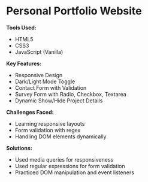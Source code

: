 # Personal Portfolio Website

**Tools Used:**
- HTML5
- CSS3
- JavaScript (Vanilla)

**Key Features:**
- Responsive Design
- Dark/Light Mode Toggle
- Contact Form with Validation
- Survey Form with Radio, Checkbox, Textarea
- Dynamic Show/Hide Project Details

**Challenges Faced:**
- Learning responsive layouts
- Form validation with regex
- Handling DOM elements dynamically

**Solutions:**
- Used media queries for responsiveness
- Used regular expressions for form validation
- Practiced DOM manipulation and event listeners

